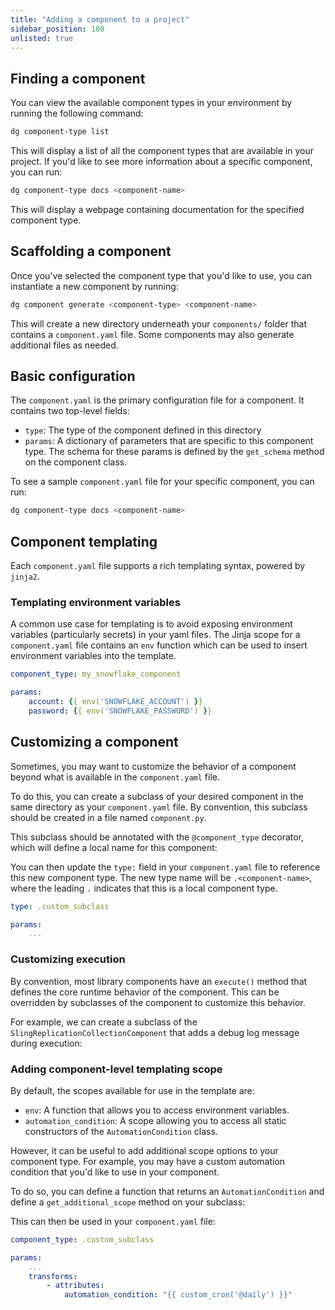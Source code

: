 ```yaml
---
title: "Adding a component to a project"
sidebar_position: 100
unlisted: true
---
```



## Finding a component

You can view the available component types in your environment by running the following command:

```bash
dg component-type list
```

This will display a list of all the component types that are available in your project. If you'd like to see more information about a specific component, you can run:

```bash
dg component-type docs <component-name>
```

This will display a webpage containing documentation for the specified component type.

## Scaffolding a component

Once you've selected the component type that you'd like to use, you can instantiate a new component by running:

```bash
dg component generate <component-type> <component-name>
```

This will create a new directory underneath your `components/` folder that contains a `component.yaml` file. Some components may also generate additional files as needed.

## Basic configuration

The `component.yaml` is the primary configuration file for a component. It contains two top-level fields:

- `type`: The type of the component defined in this directory
- `params`: A dictionary of parameters that are specific to this component type. The schema for these params is defined by the `get_schema` method on the component class.

To see a sample `component.yaml` file for your specific component, you can run:

```bash
dg component-type docs <component-name>
```

## Component templating

Each `component.yaml` file supports a rich templating syntax, powered by `jinja2`.

### Templating environment variables

A common use case for templating is to avoid exposing environment variables (particularly secrets) in your yaml files. The Jinja scope for a `component.yaml` file contains an `env` function which can be used to insert environment variables into the template.

```yaml
component_type: my_snowflake_component

params:
    account: {{ env('SNOWFLAKE_ACCOUNT') }}
    password: {{ env('SNOWFLAKE_PASSWORD') }}
```

## Customizing a component

Sometimes, you may want to customize the behavior of a component beyond what is available in the `component.yaml` file.

To do this, you can create a subclass of your desired component in the same directory as your `component.yaml` file. By convention, this subclass should be created in a file named `component.py`.

This subclass should be annotated with the `@component_type` decorator, which will define a local name for this component:


<CodeExample filePath="guides/components/custom-subclass/basic-subclass.py" language="python" />

You can then update the `type:` field in your `component.yaml` file to reference this new component type. The new type name will be `.<component-name>`, where the leading `.` indicates that this is a local component type.

```yaml
type: .custom_subclass

params:
    ...
```

### Customizing execution

By convention, most library components have an `execute()` method that defines the core runtime behavior of the component. This can be overridden by subclasses of the component to customize this behavior.

For example, we can create a subclass of the `SlingReplicationCollectionComponent` that adds a debug log message during execution:

<CodeExample filePath="guides/components/custom-subclass/debug-mode.py" language="python" />


### Adding component-level templating scope

By default, the scopes available for use in the template are:

- `env`: A function that allows you to access environment variables.
- `automation_condition`: A scope allowing you to access all static constructors of the `AutomationCondition` class.

However, it can be useful to add additional scope options to your component type. For example, you may have a custom automation condition that you'd like to use in your component.

To do so, you can define a function that returns an `AutomationCondition` and define a `get_additional_scope` method on your subclass:

<CodeExample filePath="guides/components/custom-subclass/custom-scope.py" language="python" />

This can then be used in your `component.yaml` file:

```yaml
component_type: .custom_subclass

params:
    ...
    transforms:
        - attributes:
            automation_condition: "{{ custom_cron('@daily') }}"
```